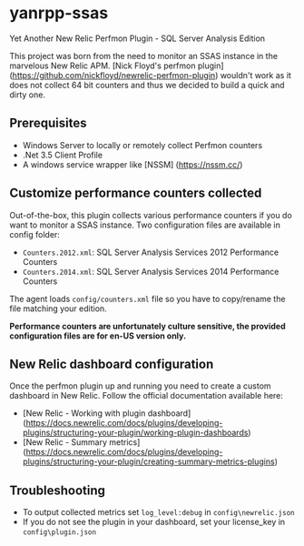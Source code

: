 # yanrpp-ssas
Yet Another New Relic Perfmon Plugin - SQL Server Analysis Edition  

This project was born from the need to monitor an SSAS instance in the marvelous New Relic APM. [Nick Floyd's perfmon plugin] (https://github.com/nickfloyd/newrelic-perfmon-plugin) wouldn't work as it does not collect 64 bit counters and thus we decided to build a quick and dirty one.

## Prerequisites
+ Windows Server to locally or remotely collect Perfmon counters
+ .Net 3.5 Client Profile
+ A windows service wrapper like [NSSM] (https://nssm.cc/)

## Customize performance counters collected
Out-of-the-box, this plugin collects various performance counters if you do want to monitor a SSAS instance. Two configuration files are available in config folder:
+ `Counters.2012.xml`: SQL Server Analysis Services 2012 Performance Counters 
+ `Counters.2014.xml`: SQL Server Analysis Services 2014 Performance Counters  

The agent loads `config/counters.xml` file so you have to copy/rename the file matching your edition.

**Performance counters are unfortunately culture sensitive, the provided configuration files are for en-US version only.**

## New Relic dashboard configuration
Once the perfmon plugin up and running you need to create a custom dashboard in New Relic. Follow the official documentation available here:
+ [New Relic - Working with plugin dashboard] (https://docs.newrelic.com/docs/plugins/developing-plugins/structuring-your-plugin/working-plugin-dashboards) 
+ [New Relic - Summary metrics] (https://docs.newrelic.com/docs/plugins/developing-plugins/structuring-your-plugin/creating-summary-metrics-plugins)

## Troubleshooting
+ To output collected metrics set `log_level:debug` in `config\newrelic.json`
+ If you do not see the plugin in your dashboard, set your license_key in `config\plugin.json`